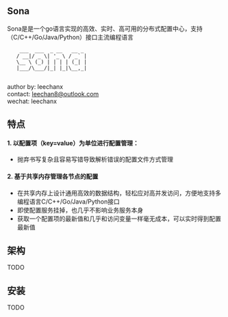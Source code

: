 ## Sona

Sona是是一个go语言实现的高效、实时、高可用的分布式配置中心，支持（C/C++/Go/Java/Python）接口主流编程语言

```
    ___  ___  _ __   __ _ 
   / __|/ _ \| '_ \ / _` |
   \__ \ (_) | | | | (_| |   
   |___/\___/|_| |_|\__,_|   


```

author by: leechanx<br/>
contact: leechan8@outlook.com<br/>
wechat: leechanx<br/>

## 特点

#### 1. 以配置项（key=value）为单位进行配置管理：
- 抛弃书写复杂且容易写错导致解析错误的配置文件方式管理
#### 2. 基于共享内存管理各节点的配置
- 在共享内存上设计通用高效的数据结构，轻松应对高并发访问，方便地支持多编程语言C/C++/Go/Java/Python接口
- 即使配置服务挂掉，也几乎不影响业务服务本身
- 获取一个配置项的最新值和几乎和访问变量一样毫无成本，可以实时得到配置最新值

## 架构

TODO

## 安装

TODO

